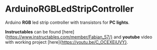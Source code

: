 # ArduinoRGBLedStripController
Arduino __RGB__ led strip controller with transistors for __PC lights__.

__Instructables__ can be found [here]{https://www.instructables.com/member/Fabian_57/} and __youtube__ video with working project [here]{https://youtu.be/C_OCEXEiUVY}. 
